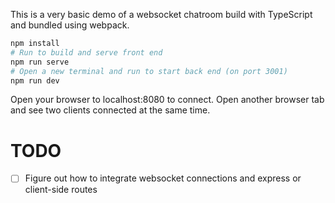 This is a very basic demo of a websocket chatroom build with TypeScript and bundled using webpack.

```bash
npm install
# Run to build and serve front end
npm run serve
# Open a new terminal and run to start back end (on port 3001)
npm run dev
```

Open your browser to localhost:8080 to connect. Open another browser tab and see two clients connected at the same time.

# TODO
- [ ] Figure out how to integrate websocket connections and express or client-side routes
